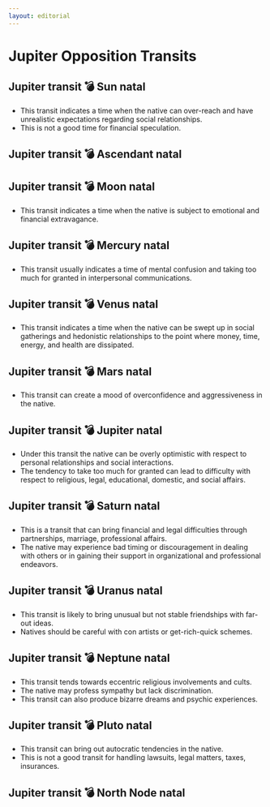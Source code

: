 ```yaml
---
layout: editorial
---
```


# Jupiter Opposition Transits

## Jupiter transit 💣 Sun natal

* This transit indicates a time when the native can over-reach and have unrealistic expectations regarding social relationships.
* This is not a good time for financial speculation.

## Jupiter transit 💣 Ascendant natal

## Jupiter transit 💣 Moon natal

* This transit indicates a time when the native is subject to emotional and financial extravagance.

## Jupiter transit 💣 Mercury natal

* This transit usually indicates a time of mental confusion and taking too much for granted in interpersonal communications.

## Jupiter transit 💣 Venus natal

* This transit indicates a time when the native can be swept up in social gatherings and hedonistic relationships to the point where money, time, energy, and health are dissipated.

## Jupiter transit 💣 Mars natal

* This transit can create a mood of overconfidence and aggressiveness in the native.

## Jupiter transit 💣 Jupiter natal

* Under this transit the native can be overly optimistic with respect to personal relationships and social interactions.&#x20;
* The tendency to take too much for granted can lead to difficulty with respect to religious, legal, educational, domestic, and social affairs.

## Jupiter transit 💣 Saturn natal

* This is a transit that can bring financial and legal difficulties through partnerships, marriage, professional affairs.
* The native may experience bad timing or discouragement in dealing with others or in gaining their support in organizational and professional endeavors.

## Jupiter transit 💣 Uranus natal

* This transit is likely to bring unusual but not stable friendships with far-out ideas.
* Natives should be careful with con artists or get-rich-quick schemes.

## Jupiter transit 💣 Neptune natal

* This transit tends towards eccentric religious involvements and cults.
* The native may profess sympathy but lack discrimination.
* This transit can also produce bizarre dreams and psychic experiences.

## Jupiter transit 💣 Pluto natal

* This transit can bring out autocratic tendencies in the native.
* This is not a good transit for handling lawsuits, legal matters, taxes, insurances.

## Jupiter transit 💣 North Node natal
